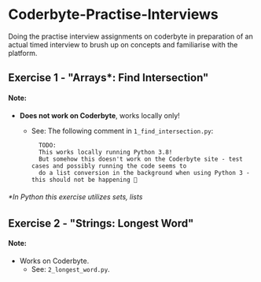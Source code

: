 # Coderbyte-Practise-Interviews
Doing the practise interview assignments on coderbyte in preparation of an actual timed interview to brush up on concepts and familiarise with the platform.

## Exercise 1 - "Arrays*: Find Intersection"

#### Note:
* **Does not work on Coderbyte**, works locally only!
    - See: The following comment in `1_find_intersection.py`:
    
            TODO:
            This works locally running Python 3.8!
            But somehow this doesn't work on the Coderbyte site - test cases and possibly running the code seems to
            do a list conversion in the background when using Python 3 - this should not be happening 🤔

###### *In Python this exercise utilizes sets, lists

## Exercise 2 - "Strings: Longest Word" 

#### Note: 

* Works on Coderbyte.
    - See: `2_longest_word.py`.


